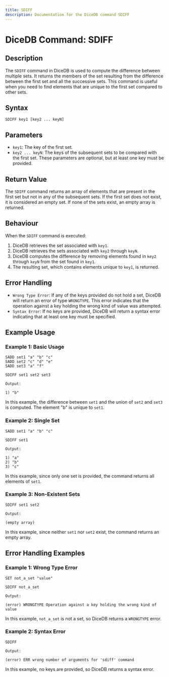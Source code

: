 ```yaml
---
title: SDIFF
description: Documentation for the DiceDB command SDIFF
---
```


# DiceDB Command: SDIFF

## Description

The `SDIFF` command in DiceDB is used to compute the difference between multiple sets. It returns the members of the set resulting from the difference between the first set and all the successive sets. This command is useful when you need to find elements that are unique to the first set compared to other sets.

## Syntax

```
SDIFF key1 [key2 ... keyN]
```

## Parameters

- `key1`: The key of the first set.
- `key2 ... keyN`: The keys of the subsequent sets to be compared with the first set. These parameters are optional, but at least one key must be provided.

## Return Value

The `SDIFF` command returns an array of elements that are present in the first set but not in any of the subsequent sets. If the first set does not exist, it is considered an empty set. If none of the sets exist, an empty array is returned.

## Behaviour

When the `SDIFF` command is executed:

1. DiceDB retrieves the set associated with `key1`.
1. DiceDB retrieves the sets associated with `key2` through `keyN`.
1. DiceDB computes the difference by removing elements found in `key2` through `keyN` from the set found in `key1`.
1. The resulting set, which contains elements unique to `key1`, is returned.

## Error Handling

- `Wrong Type Error`: If any of the keys provided do not hold a set, DiceDB will return an error of type `WRONGTYPE`. This error indicates that the operation against a key holding the wrong kind of value was attempted.
- `Syntax Error`: If no keys are provided, DiceDB will return a syntax error indicating that at least one key must be specified.

## Example Usage

### Example 1: Basic Usage

```DiceDB
SADD set1 "a" "b" "c"
SADD set2 "c" "d" "e"
SADD set3 "a" "f"

SDIFF set1 set2 set3
```

`Output:`

```
1) "b"
```

In this example, the difference between `set1` and the union of `set2` and `set3` is computed. The element "b" is unique to `set1`.

### Example 2: Single Set

```DiceDB
SADD set1 "a" "b" "c"

SDIFF set1
```

`Output:`

```
1) "a"
2) "b"
3) "c"
```

In this example, since only one set is provided, the command returns all elements of `set1`.

### Example 3: Non-Existent Sets

```DiceDB
SDIFF set1 set2
```

`Output:`

```
(empty array)
```

In this example, since neither `set1` nor `set2` exist, the command returns an empty array.

## Error Handling Examples

### Example 1: Wrong Type Error

```DiceDB
SET not_a_set "value"

SDIFF not_a_set
```

`Output:`

```
(error) WRONGTYPE Operation against a key holding the wrong kind of value
```

In this example, `not_a_set` is not a set, so DiceDB returns a `WRONGTYPE` error.

### Example 2: Syntax Error

```DiceDB
SDIFF
```

`Output:`

```
(error) ERR wrong number of arguments for 'sdiff' command
```

In this example, no keys are provided, so DiceDB returns a syntax error.
